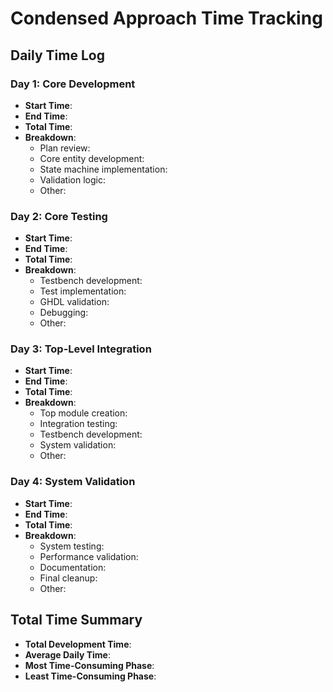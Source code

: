 # Condensed Approach Time Tracking

## Daily Time Log

### Day 1: Core Development
- **Start Time**: 
- **End Time**: 
- **Total Time**: 
- **Breakdown**:
  - Plan review: 
  - Core entity development: 
  - State machine implementation: 
  - Validation logic: 
  - Other: 

### Day 2: Core Testing
- **Start Time**: 
- **End Time**: 
- **Total Time**: 
- **Breakdown**:
  - Testbench development: 
  - Test implementation: 
  - GHDL validation: 
  - Debugging: 
  - Other: 

### Day 3: Top-Level Integration
- **Start Time**: 
- **End Time**: 
- **Total Time**: 
- **Breakdown**:
  - Top module creation: 
  - Integration testing: 
  - Testbench development: 
  - System validation: 
  - Other: 

### Day 4: System Validation
- **Start Time**: 
- **End Time**: 
- **Total Time**: 
- **Breakdown**:
  - System testing: 
  - Performance validation: 
  - Documentation: 
  - Final cleanup: 
  - Other: 

## Total Time Summary
- **Total Development Time**: 
- **Average Daily Time**: 
- **Most Time-Consuming Phase**: 
- **Least Time-Consuming Phase**: 
